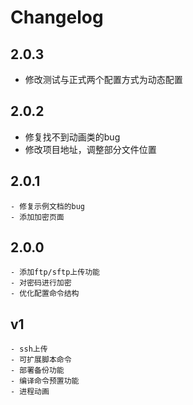 # Changelog

## 2.0.3

 - 修改测试与正式两个配置方式为动态配置

## 2.0.2
 - 修复找不到动画类的bug
 - 修改项目地址，调整部分文件位置

## 2.0.1

    - 修复示例文档的bug
    - 添加加密页面
## 2.0.0

    - 添加ftp/sftp上传功能
    - 对密码进行加密
    - 优化配置命令结构


## v1

    - ssh上传
    - 可扩展脚本命令
    - 部署备份功能
    - 编译命令预置功能
    - 进程动画
